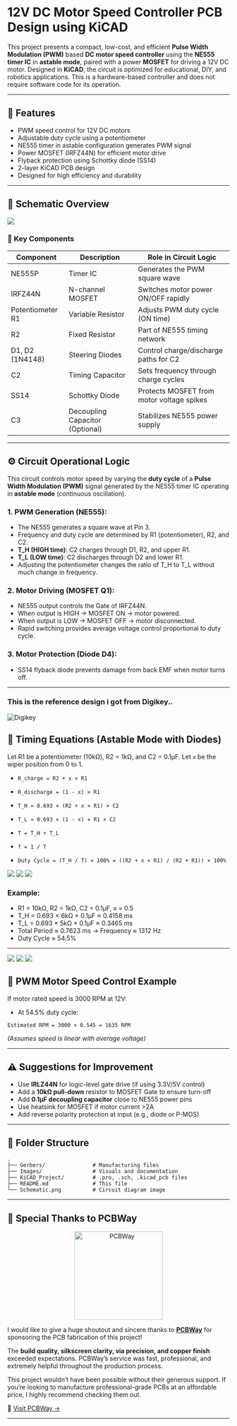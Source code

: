 # 12V DC Motor Speed Controller PCB Design using KiCAD

This project presents a compact, low-cost, and efficient **Pulse Width Modulation (PWM)** based **DC motor speed controller** using the **NE555 timer IC** in **astable mode**, paired with a power **MOSFET** for driving a 12V DC motor. Designed in **KiCAD**, the circuit is optimized for educational, DIY, and robotics applications. This is a hardware-based controller and does not require software code for its operation.

---

## 🔧 Features

* PWM speed control for 12V DC motors
* Adjustable duty cycle using a potentiometer
* NE555 timer in astable configuration generates PWM signal
* Power MOSFET (IRFZ44N) for efficient motor drive
* Flyback protection using Schottky diode (SS14)
* 2-layer KiCAD PCB design
* Designed for high efficiency and durability

---

## 📘 Schematic Overview

<img src ="https://github.com/AvishkaVishwa/12V-DC-Motor-Speed-Controller-PCB-Design-using-KiCAD/blob/38a573ddb1caaeeb17b8dee4f00e829e0c8dc042/Images/schematic%20of%20v.1.png">

### 🧹 Key Components

| Component        | Description                     | Role in Circuit Logic                     |
| ---------------- | ------------------------------- | ----------------------------------------- |
| NE555P           | Timer IC                        | Generates the PWM square wave             |
| IRFZ44N          | N-channel MOSFET                | Switches motor power ON/OFF rapidly       |
| Potentiometer R1 | Variable Resistor               | Adjusts PWM duty cycle (ON time)          |
| R2               | Fixed Resistor                  | Part of NE555 timing network              |
| D1, D2 (1N4148)  | Steering Diodes                 | Control charge/discharge paths for C2     |
| C2               | Timing Capacitor                | Sets frequency through charge cycles      |
| SS14             | Schottky Diode                  | Protects MOSFET from motor voltage spikes |
| C3               | Decoupling Capacitor (Optional) | Stabilizes NE555 power supply             |

---

## ⚙️ Circuit Operational Logic

This circuit controls motor speed by varying the **duty cycle** of a **Pulse Width Modulation (PWM)** signal generated by the NE555 timer IC operating in **astable mode** (continuous oscillation).

### 1. PWM Generation (NE555):

* The NE555 generates a square wave at Pin 3.
* Frequency and duty cycle are determined by R1 (potentiometer), R2, and C2.
* **T\_H (HIGH time)**: C2 charges through D1, R2, and upper R1.
* **T\_L (LOW time)**: C2 discharges through D2 and lower R1.
* Adjusting the potentiometer changes the ratio of T\_H to T\_L without much change in frequency.

### 2. Motor Driving (MOSFET Q1):

* NE555 output controls the Gate of IRFZ44N.
* When output is HIGH → MOSFET ON → motor powered.
* When output is LOW → MOSFET OFF → motor disconnected.
* Rapid switching provides average voltage control proportional to duty cycle.

### 3. Motor Protection (Diode D4):

* SS14 flyback diode prevents damage from back EMF when motor turns off.

---
### This is the reference design i got from Digikey..

![Digikey](https://github.com/AvishkaVishwa/12V-DC-Motor-Speed-Controller-PCB-Design-using-KiCAD/blob/main/Images/digikey.png)

## 🔣 Timing Equations (Astable Mode with Diodes)

Let R1 be a potentiometer (10kΩ), R2 = 1kΩ, and C2 = 0.1μF. Let `x` be the wiper position from 0 to 1.

* `R_charge = R2 + x × R1`

* `R_discharge = (1 - x) × R1`

* `T_H ≈ 0.693 × (R2 + x × R1) × C2`

* `T_L ≈ 0.693 × (1 - x) × R1 × C2`

* `T = T_H + T_L`

* `f = 1 / T`

* `Duty Cycle = (T_H / T) × 100% = ((R2 + x × R1) / (R2 + R1)) × 100%`

<img src ="https://github.com/AvishkaVishwa/12V-DC-Motor-Speed-Controller-PCB-Design-using-KiCAD/blob/a60ed7d202f6658b08ab2dba5da50be1771ef4e1/Images/DRC%20Check.png">

<img src ="https://github.com/AvishkaVishwa/12V-DC-Motor-Speed-Controller-PCB-Design-using-KiCAD/blob/89de0b19c3f85db7e9916e4e47b69ec1f34a44a4/Images/pcb.png">

<img src ="https://github.com/AvishkaVishwa/12V-DC-Motor-Speed-Controller-PCB-Design-using-KiCAD/blob/38a573ddb1caaeeb17b8dee4f00e829e0c8dc042/Images/PWM.png">

### Example:

* R1 = 10kΩ, R2 = 1kΩ, C2 = 0.1μF, x = 0.5
* T\_H = 0.693 × 6kΩ × 0.1μF ≈ 0.4158 ms
* T\_L = 0.693 × 5kΩ × 0.1μF ≈ 0.3465 ms
* Total Period ≈ 0.7623 ms → Frequency ≈ 1312 Hz
* Duty Cycle ≈ 54.5%

---
<img src ="https://github.com/AvishkaVishwa/12V-DC-Motor-Speed-Controller-PCB-Design-using-KiCAD/blob/431bf6187bdd8b22bc1dd40ee791bf8278e135b9/Images/pcb3.jpg">

<img src ="https://github.com/AvishkaVishwa/12V-DC-Motor-Speed-Controller-PCB-Design-using-KiCAD/blob/431bf6187bdd8b22bc1dd40ee791bf8278e135b9/Images/pcb1.jpg">

<img src ="https://github.com/AvishkaVishwa/12V-DC-Motor-Speed-Controller-PCB-Design-using-KiCAD/blob/431bf6187bdd8b22bc1dd40ee791bf8278e135b9/Images/pcb2.jpg">

## 🚀 PWM Motor Speed Control Example

If motor rated speed is 3000 RPM at 12V:

* At 54.5% duty cycle:

`Estimated RPM = 3000 × 0.545 = 1635 RPM`

*(Assumes speed is linear with average voltage)*

---

## ⚠️ Suggestions for Improvement

* Use **IRLZ44N** for logic-level gate drive (if using 3.3V/5V control)
* Add a **10kΩ pull-down** resistor to MOSFET Gate to ensure turn-off
* Add **0.1μF decoupling capacitor** close to NE555 power pins
* Use heatsink for MOSFET if motor current >2A
* Add reverse polarity protection at input (e.g., diode or P-MOS)

---

## 📂 Folder Structure

```
.
├── Gerbers/               # Manufacturing files
├── Images/                # Visuals and documentation
├── KiCAD_Project/         # .pro, .sch, .kicad_pcb files
├── README.md              # This file
└── Schematic.png          # Circuit diagram image
```

---

## 🎉 Special Thanks to PCBWay

<p align="center">
  <a href="https://www.pcbway.com/" target="_blank">
    <img src="https://github.com/AvishkaVishwa/12V-DC-Motor-Speed-Controller-PCB-Design-using-KiCAD/blob/0191b6e02eeb30e176867d2a93ebec854536829a/Images/pcbwaylogo.jpg" alt="PCBWay" width="200"/>
  </a>
</p>

I would like to give a huge shoutout and sincere thanks to **[PCBWay](https://www.pcbway.com/)** for sponsoring the PCB fabrication of this project!

The **build quality, silkscreen clarity, via precision, and copper finish** exceeded expectations. PCBWay’s service was fast, professional, and extremely helpful throughout the production process.

This project wouldn’t have been possible without their generous support. If you’re looking to manufacture professional-grade PCBs at an affordable price, I highly recommend checking them out.

🔗 [Visit PCBWay →](https://www.pcbway.com/)

---

